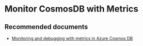 <properties
	pageTitle="Cosmos DB Metrics"
  description="Cosmos DB Metrics"
	service="microsoft.documentdb"
	resource="databaseAccounts"
	authors="balaksms"
	displayOrder="93"
	selfHelpType="resource"
	supportTopicIds="32597532"
	resourceTags=""
	productPesIds="15585"
	cloudEnvironments="public"
/>


# Monitor CosmosDB with Metrics

## **Recommended documents**

* [Monitoring and debugging with metrics in Azure Cosmos DB](https://docs.microsoft.com/azure/cosmos-db/use-metrics)
